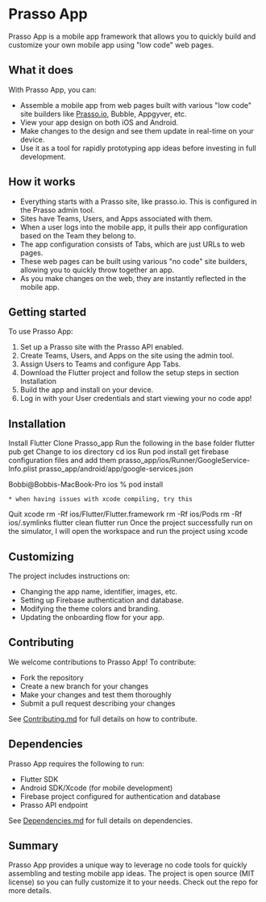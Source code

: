 
# Prasso App

Prasso App is a mobile app framework that allows you to quickly build and customize your own mobile app using "low code" web pages.

## What it does

With Prasso App, you can:

- Assemble a mobile app from web pages built with various "low code" site builders like [Prasso.io](https://prasso.io), Bubble, Appgyver, etc.
- View your app design on both iOS and Android.   
- Make changes to the design and see them update in real-time on your device.
- Use it as a tool for rapidly prototyping app ideas before investing in full development.

## How it works

- Everything starts with a Prasso site, like prasso.io. This is configured in the Prasso admin tool.
- Sites have Teams, Users, and Apps associated with them.   
- When a user logs into the mobile app, it pulls their app configuration based on the Team they belong to.
- The app configuration consists of Tabs, which are just URLs to web pages.
- These web pages can be built using various "no code" site builders, allowing you to quickly throw together an app.
- As you make changes on the web, they are instantly reflected in the mobile app.

## Getting started

To use Prasso App:

1. Set up a Prasso site with the Prasso API enabled.
2. Create Teams, Users, and Apps on the site using the admin tool.   
3. Assign Users to Teams and configure App Tabs.
4. Download the Flutter project and follow the setup steps in section Installation
5. Build the app and install on your device.   
6. Log in with your User credentials and start viewing your no code app!

## Installation

Install Flutter
Clone Prasso_app
Run the following in the base folder
    flutter pub get
Change to ios directory
     cd ios
Run pod install
get firebase configuration files and add them
    prasso_app/ios/Runner/GoogleService-Info.plist
    prasso_app/android/app/google-services.json


Bobbi@Bobbis-MacBook-Pro ios % pod install

    * when having issues with xcode compiling, try this
Quit xcode
 rm -Rf ios/Flutter/Flutter.framework
 rm -Rf ios/Pods
 rm -Rf ios/.symlinks
 flutter clean
 flutter run
Once the project successfully run on the simulator,  I will open the workspace and run the project using xcode

## Customizing

The project includes instructions on:

- Changing the app name, identifier, images, etc.
- Setting up Firebase authentication and database.  
- Modifying the theme colors and branding.
- Updating the onboarding flow for your app.

## Contributing

We welcome contributions to Prasso App! To contribute:

- Fork the repository
- Create a new branch for your changes
- Make your changes and test them thoroughly
- Submit a pull request describing your changes

See [Contributing.md](Contributing.md) for full details on how to contribute.

## Dependencies

Prasso App requires the following to run:

- Flutter SDK
- Android SDK/Xcode (for mobile development)
- Firebase project configured for authentication and database
- Prasso API endpoint

See [Dependencies.md](Dependencies.md) for full details on dependencies.

## Summary

Prasso App provides a unique way to leverage no code tools for quickly assembling and testing mobile app ideas. The project is open source (MIT license) so you can fully customize it to your needs. Check out the repo for more details.
